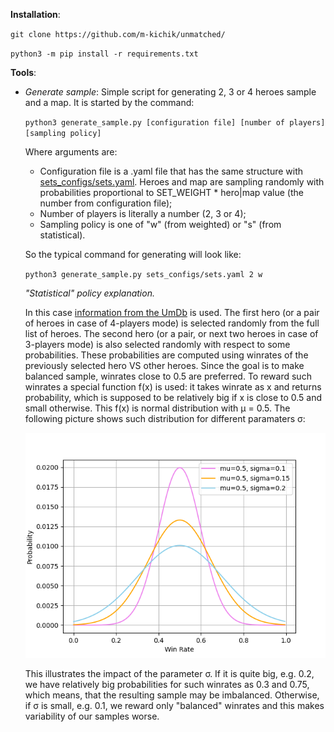 **Installation**:

`git clone https://github.com/m-kichik/unmatched/`

`python3 -m pip install -r requirements.txt`

**Tools**:

- _Generate sample_:
  Simple script for generating 2, 3 or 4 heroes sample and a map. It is started by the command:

  `python3 generate_sample.py [configuration file] [number of players] [sampling policy]`

  Where arguments are:
  - Configuration file is a .yaml file that has the same structure with
    [sets_configs/sets.yaml](https://github.com/m-kichik/unmatched/blob/main/sets_configs/sets.yaml). Heroes and map are sampling randomly with probabilities
    proportional to SET_WEIGHT * hero|map value (the number from configuration file);
  - Number of players is literally a number (2, 3 or 4);
  - Sampling policy is one of "w" (from weighted) or "s" (from statistical).
 
  So the typical command for generating will look like:

  `python3 generate_sample.py sets_configs/sets.yaml 2 w`

  _"Statistical" policy explanation._
  
  In this case [information from the UmDb](https://unmatched.cards/results) is used. The first hero (or a pair of heroes in case of 4-players mode)
  is selected randomly from the full list of heroes. The second hero (or a pair, or next two heroes in case of 3-players mode) is also selected randomly
  with respect to some probabilities. These probabilities are computed using winrates of the previously selected hero VS other heroes. Since the goal is to make
  balanced sample, winrates close to 0.5 are preferred. To reward such winrates a special function f(x) is used: it takes winrate as x and returns probability,
  which is supposed to be relatively big if x is close to 0.5 and small otherwise. This f(x) is normal distribution with &mu; = 0.5. The following picture shows
  such distribution for different paramaters &sigma;:
  
  ![Normal distribution](https://github.com/m-kichik/unmatched/blob/main/media/normal.png)

  This illustrates the impact of the parameter &sigma;. If it is quite big, e.g. 0.2, we have relatively big probabilities for such winrates as 0.3 and 0.75, which
  means, that the resulting sample may be imbalanced. Otherwise, if &sigma; is small, e.g. 0.1, we reward only "balanced" winrates and this makes variability
  of our samples worse.
  
